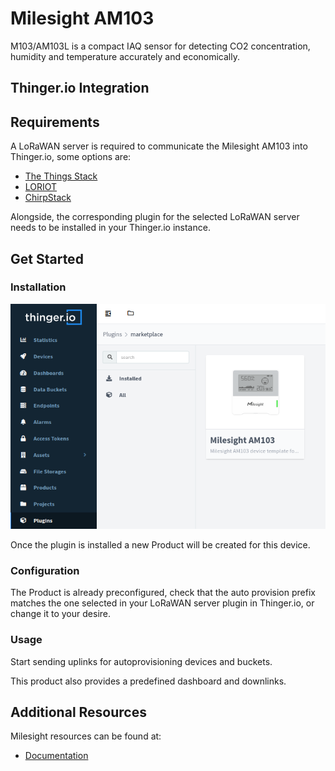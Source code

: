 # Milesight AM103

M103/AM103L is a compact IAQ sensor for detecting CO2 concentration, humidity and temperature accurately and economically.

## Thinger.io Integration

## Requirements

A LoRaWAN server is required to communicate the Milesight AM103 into Thinger.io, some options are:

- [The Things Stack](https://www.thethingsindustries.com/stack/)
- [LORIOT](https://loriot.io/)
- [ChirpStack](https://www.chirpstack.io/)

Alongside, the corresponding plugin for the selected LoRaWAN server needs to be installed in your Thinger.io instance.

## Get Started

### Installation

<p align="center">
  <img src="/plugins/milesight-am103/assets/plugin-install.png" onerror="this.src='https://marketplace.thinger.io/plugins/milesight-am103/assets/plugin_install.png';this.onerror='';" alt="Milesight AM103 Plugin Installation into Thinger.io">
</p>

Once the plugin is installed a new Product will be created for this device.

### Configuration

The Product is already preconfigured, check that the auto provision prefix matches the one selected in your LoRaWAN server plugin in Thinger.io, or change it to your desire.

### Usage

Start sending uplinks for autoprovisioning devices and buckets.

This product also provides a predefined dashboard and downlinks.

## Additional Resources

Milesight resources can be found at:

- [Documentation](https://www.milesight.com/iot/product/lorawan-sensor/am103-am103l)
